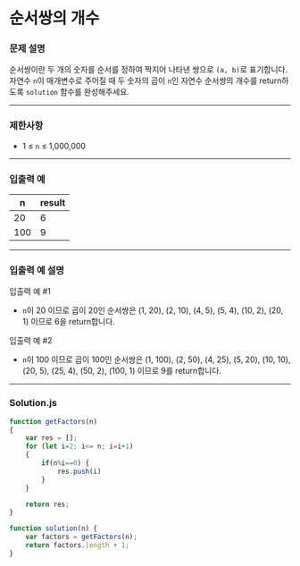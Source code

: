 # 순서쌍의 개수

### **문제 설명**

순서쌍이란 두 개의 숫자를 순서를 정하여 짝지어 나타낸 쌍으로 `(a, b)`로 표기합니다. 자연수 `n`이 매개변수로 주어질 때 두 숫자의 곱이 `n`인 자연수 순서쌍의 개수를 return하도록 `solution` 함수를 완성해주세요.

---

### **제한사항**

- 1 ≤ `n` ≤ 1,000,000

---

### **입출력 예**

|n|result|
|-|------|
|20|6|
|100|9|

---

### **입출력 예 설명**

입출력 예 #1

- `n`이 20 이므로 곱이 20인 순서쌍은 (1, 20), (2, 10), (4, 5), (5, 4), (10, 2), (20, 1) 이므로 6을 return합니다.

입출력 예 #2

- `n`이 100 이므로 곱이 100인 순서쌍은 (1, 100), (2, 50), (4, 25), (5, 20), (10, 10), (20, 5), (25, 4), (50, 2), (100, 1) 이므로 9를 return합니다.

---

### **Solution.js**

```javascript
function getFactors(n)
{
    var res = [];
    for (let i=2; i<= n; i=i+1) 
    {
        if(n%i==0) {
            res.push(i)
        }
    }

    return res;
}

function solution(n) {
    var factors = getFactors(n);
    return factors.length + 1;
}

```
